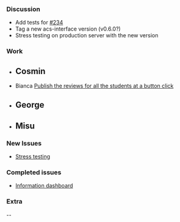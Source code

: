### Discussion ###
* Add tests for [#234](https://github.com/vmck/acs-interface/pull/234)
* Tag a new acs-interface version (v0.6.0?)
* Stress testing on production server with the new version

### Work ###
* Cosmin
    --

* Bianca
    [Publish the reviews for all the students at a button click](https://github.com/vmck/acs-interface/issues/174)

* George
    --

* Misu
    --

### New Issues ###
* [Stress testing](https://github.com/vmck/acs-interface/issues/236)

### Completed issues ###
* [Information dashboard](https://github.com/vmck/acs-interface/issues/33)

### Extra ###
--
